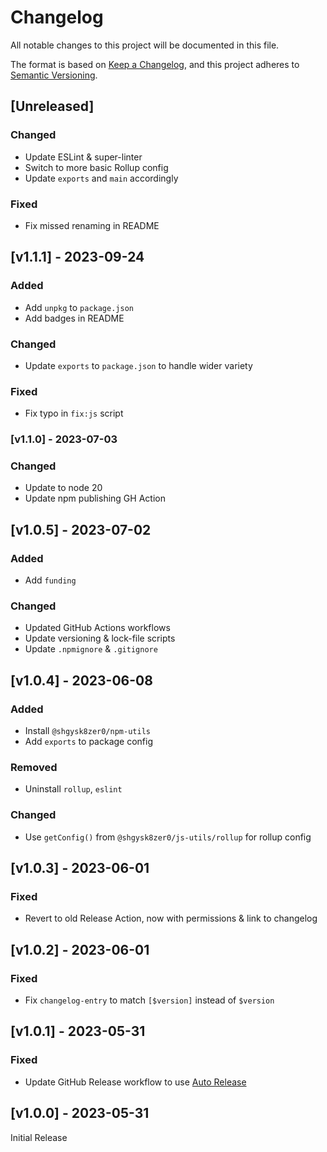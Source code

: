 <!-- markdownlint-disable -->
# Changelog
All notable changes to this project will be documented in this file.

The format is based on [Keep a Changelog](https://keepachangelog.com/en/1.0.0/),
and this project adheres to [Semantic Versioning](https://semver.org/spec/v2.0.0.html).

## [Unreleased]

### Changed
- Update ESLint & super-linter
- Switch to more basic Rollup config
- Update `exports` and `main` accordingly

### Fixed
- Fix missed renaming in README

## [v1.1.1] - 2023-09-24

### Added
- Add `unpkg` to `package.json`
- Add badges in README

### Changed
- Update `exports` to `package.json` to handle wider variety

### Fixed
- Fix typo in `fix:js` script

### [v1.1.0] - 2023-07-03

### Changed
- Update to node 20
- Update npm publishing GH Action

## [v1.0.5] - 2023-07-02

### Added
- Add `funding`

### Changed
- Updated GitHub Actions workflows 
- Update versioning & lock-file scripts
- Update `.npmignore` & `.gitignore`

## [v1.0.4] - 2023-06-08

### Added
- Install `@shgysk8zer0/npm-utils`
- Add `exports` to package config

### Removed
- Uninstall `rollup`, `eslint`

### Changed
- Use `getConfig()` from `@shgysk8zer0/js-utils/rollup` for rollup config

## [v1.0.3] - 2023-06-01

### Fixed
- Revert to old Release Action, now with permissions & link to changelog

## [v1.0.2] - 2023-06-01

### Fixed
- Fix `changelog-entry` to match `[$version]` instead of `$version`

## [v1.0.1] - 2023-05-31

### Fixed
- Update GitHub Release workflow to use [Auto Release](https://github.com/marketplace/actions/auto-release)

## [v1.0.0] - 2023-05-31

Initial Release
